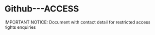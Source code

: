 # Github---ACCESS
IMPORTANT NOTICE: Document with contact detail for restricted access rights enquiries
